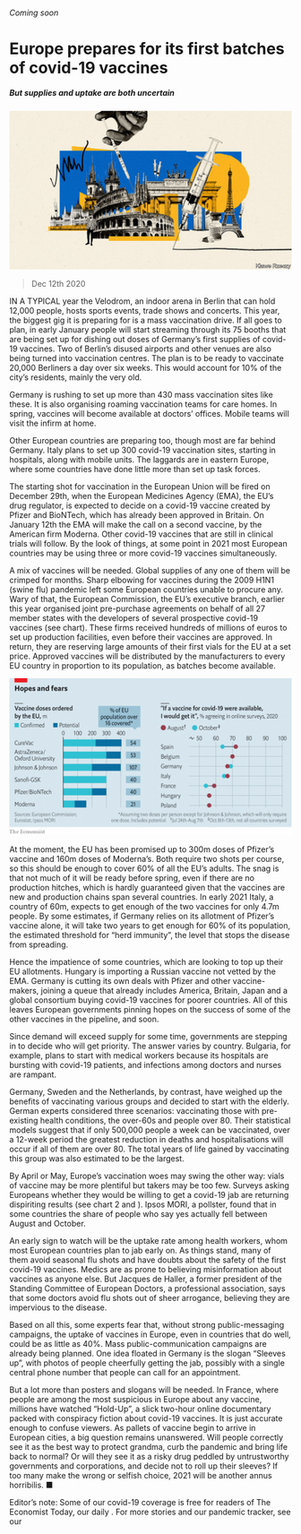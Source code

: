###### Coming soon

# Europe prepares for its first batches of covid-19 vaccines 

##### But supplies and uptake are both uncertain 

![image](images/20201212_EUD001_1.jpg) 

> Dec 12th 2020 


IN A TYPICAL year the Velodrom, an indoor arena in Berlin that can hold 12,000 people, hosts sports events, trade shows and concerts. This year, the biggest gig it is preparing for is a mass vaccination drive. If all goes to plan, in early January people will start streaming through its 75 booths that are being set up for dishing out doses of Germany’s first supplies of covid-19 vaccines. Two of Berlin’s disused airports and other venues are also being turned into vaccination centres. The plan is to be ready to vaccinate 20,000 Berliners a day over six weeks. This would account for 10% of the city’s residents, mainly the very old.


Germany is rushing to set up more than 430 mass vaccination sites like these. It is also organising roaming vaccination teams for care homes. In spring, vaccines will become available at doctors’ offices. Mobile teams will visit the infirm at home.



Other European countries are preparing too, though most are far behind Germany. Italy plans to set up 300 covid-19 vaccination sites, starting in hospitals, along with mobile units. The laggards are in eastern Europe, where some countries have done little more than set up task forces.


The starting shot for vaccination in the European Union will be fired on December 29th, when the European Medicines Agency (EMA), the EU’s drug regulator, is expected to decide on a covid-19 vaccine created by Pfizer and BioNTech, which has already been approved in Britain. On January 12th the EMA will make the call on a second vaccine, by the American firm Moderna. Other covid-19 vaccines that are still in clinical trials will follow. By the look of things, at some point in 2021 most European countries may be using three or more covid-19 vaccines simultaneously.


A mix of vaccines will be needed. Global supplies of any one of them will be crimped for months. Sharp elbowing for vaccines during the 2009 H1N1 (swine flu) pandemic left some European countries unable to procure any. Wary of that, the European Commission, the EU’s executive branch, earlier this year organised joint pre-purchase agreements on behalf of all 27 member states with the developers of several prospective covid-19 vaccines (see chart). These firms received hundreds of millions of euros to set up production facilities, even before their vaccines are approved. In return, they are reserving large amounts of their first vials for the EU at a set price. Approved vaccines will be distributed by the manufacturers to every EU country in proportion to its population, as batches become available.

![image](images/20201212_EUC069_0.png) 



At the moment, the EU has been promised up to 300m doses of Pfizer’s vaccine and 160m doses of Moderna’s. Both require two shots per course, so this should be enough to cover 60% of all the EU’s adults. The snag is that not much of it will be ready before spring, even if there are no production hitches, which is hardly guaranteed given that the vaccines are new and production chains span several countries. In early 2021 Italy, a country of 60m, expects to get enough of the two vaccines for only 4.7m people. By some estimates, if Germany relies on its allotment of Pfizer’s vaccine alone, it will take two years to get enough for 60% of its population, the estimated threshold for “herd immunity”, the level that stops the disease from spreading.


Hence the impatience of some countries, which are looking to top up their EU allotments. Hungary is importing a Russian vaccine not vetted by the EMA. Germany is cutting its own deals with Pfizer and other vaccine-makers, joining a queue that already includes America, Britain, Japan and a global consortium buying covid-19 vaccines for poorer countries. All of this leaves European governments pinning hopes on the success of some of the other vaccines in the pipeline, and soon.


Since demand will exceed supply for some time, governments are stepping in to decide who will get priority. The answer varies by country. Bulgaria, for example, plans to start with medical workers because its hospitals are bursting with covid-19 patients, and infections among doctors and nurses are rampant.


Germany, Sweden and the Netherlands, by contrast, have weighed up the benefits of vaccinating various groups and decided to start with the elderly. German experts considered three scenarios: vaccinating those with pre-existing health conditions, the over-60s and people over 80. Their statistical models suggest that if only 500,000 people a week can be vaccinated, over a 12-week period the greatest reduction in deaths and hospitalisations will occur if all of them are over 80. The total years of life gained by vaccinating this group was also estimated to be the largest.


By April or May, Europe’s vaccination woes may swing the other way: vials of vaccine may be more plentiful but takers may be too few. Surveys asking Europeans whether they would be willing to get a covid-19 jab are returning dispiriting results (see chart 2 and ). Ipsos MORI, a pollster, found that in some countries the share of people who say yes actually fell between August and October.


An early sign to watch will be the uptake rate among health workers, whom most European countries plan to jab early on. As things stand, many of them avoid seasonal flu shots and have doubts about the safety of the first covid-19 vaccines. Medics are as prone to believing misinformation about vaccines as anyone else. But Jacques de Haller, a former president of the Standing Committee of European Doctors, a professional association, says that some doctors avoid flu shots out of sheer arrogance, believing they are impervious to the disease.


Based on all this, some experts fear that, without strong public-messaging campaigns, the uptake of vaccines in Europe, even in countries that do well, could be as little as 40%. Mass public-communication campaigns are already being planned. One idea floated in Germany is the slogan “Sleeves up”, with photos of people cheerfully getting the jab, possibly with a single central phone number that people can call for an appointment.


But a lot more than posters and slogans will be needed. In France, where people are among the most suspicious in Europe about any vaccine, millions have watched “Hold-Up”, a slick two-hour online documentary packed with conspiracy fiction about covid-19 vaccines. It is just accurate enough to confuse viewers. As pallets of vaccine begin to arrive in European cities, a big question remains unanswered. Will people correctly see it as the best way to protect grandma, curb the pandemic and bring life back to normal? Or will they see it as a risky drug peddled by untrustworthy governments and corporations, and decide not to roll up their sleeves? If too many make the wrong or selfish choice, 2021 will be another annus horribilis. ■


Editor’s note: Some of our covid-19 coverage is free for readers of The Economist Today, our daily . For more stories and our pandemic tracker, see our 

